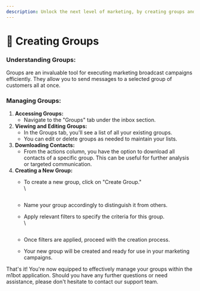 ```yaml
---
description: Unlock the next level of marketing, by creating groups and targeted messaging
---
```


# 📖 Creating Groups

### **Understanding Groups:**

Groups are an invaluable tool for executing marketing broadcast campaigns efficiently. They allow you to send messages to a selected group of customers all at once.

### **Managing Groups:**

1. **Accessing Groups:**
   * Navigate to the "Groups" tab under the inbox section.
2. **Viewing and Editing Groups:**
   * In the Groups tab, you'll see a list of all your existing groups.
   * You can edit or delete groups as needed to maintain your lists.
3. **Downloading Contacts:**
   * From the actions column, you have the option to download all contacts of a specific group. This can be useful for further analysis or targeted communication.
4. **Creating a New Group:**
   *   To create a new group, click on "Create Group."\
       \


       <figure><img src="../../../.gitbook/assets/1 – 74.png" alt=""><figcaption></figcaption></figure>
   * Name your group accordingly to distinguish it from others.
   *   Apply relevant filters to specify the criteria for this group.\
       \


       <figure><img src="../../../.gitbook/assets/1 – 75.png" alt=""><figcaption></figcaption></figure>
   * Once filters are applied, proceed with the creation process.
   * Your new group will be created and ready for use in your marketing campaigns.

That's it! You're now equipped to effectively manage your groups within the m1bot application. Should you have any further questions or need assistance, please don't hesitate to contact our support team.
